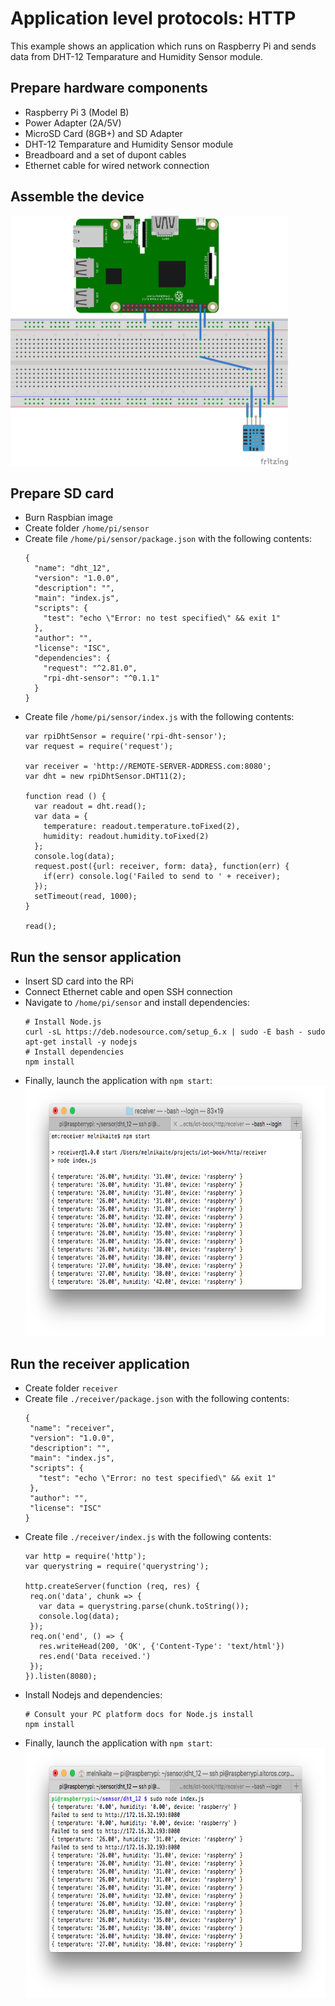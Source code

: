 # Application level protocols: HTTP
This example shows an application which runs on Raspberry Pi and sends data from DHT-12 Temparature and Humidity Sensor module.

## Prepare hardware components
* Raspberry Pi 3 (Model B)
* Power Adapter (2A/5V)
* MicroSD Card (8GB+) and SD Adapter
* DHT-12 Temparature and Humidity Sensor module
* Breadboard and a set of dupont cables
* Ethernet cable for wired network connection

## Assemble the device
<img src="./_images/pinout.png" height="400">

## Prepare SD card
* Burn Raspbian image
* Create folder `/home/pi/sensor`
* Create file `/home/pi/sensor/package.json` with the following contents:
  ```
  {
    "name": "dht_12",
    "version": "1.0.0",
    "description": "",
    "main": "index.js",
    "scripts": {
      "test": "echo \"Error: no test specified\" && exit 1"
    },
    "author": "",
    "license": "ISC",
    "dependencies": {
      "request": "^2.81.0",
      "rpi-dht-sensor": "^0.1.1"
    }
  }
  ```
* Create file `/home/pi/sensor/index.js` with the following contents:
  ```
  var rpiDhtSensor = require('rpi-dht-sensor');
  var request = require('request');

  var receiver = 'http://REMOTE-SERVER-ADDRESS.com:8080';
  var dht = new rpiDhtSensor.DHT11(2);

  function read () {
    var readout = dht.read();
    var data = {
      temperature: readout.temperature.toFixed(2),
      humidity: readout.humidity.toFixed(2)
    };
    console.log(data);
    request.post({url: receiver, form: data}, function(err) {
      if(err) console.log('Failed to send to ' + receiver);
    });
    setTimeout(read, 1000);
  }

  read();
  ```

## Run the sensor application
* Insert SD card into the RPi
* Connect Ethernet cable and open SSH connection
* Navigate to `/home/pi/sensor` and install dependencies:
  ```
  # Install Node.js
  curl -sL https://deb.nodesource.com/setup_6.x | sudo -E bash - sudo apt-get install -y nodejs
  # Install dependencies
  npm install
  ```
* Finally, launch the application with `npm start`:
  <img src="./_images/sensor_output.png" height="400">

## Run the receiver application
* Create folder `receiver`
* Create file `./receiver/package.json` with the following contents:
   ```
  {
    "name": "receiver",
    "version": "1.0.0",
    "description": "",
    "main": "index.js",
    "scripts": {
      "test": "echo \"Error: no test specified\" && exit 1"
    },
    "author": "",
    "license": "ISC"
  }
  ```
* Create file `./receiver/index.js` with the following contents:
   ```
  var http = require('http');
  var querystring = require('querystring');

  http.createServer(function (req, res) {
    req.on('data', chunk => {
      var data = querystring.parse(chunk.toString());
      console.log(data);
    });
    req.on('end', () => {
      res.writeHead(200, 'OK', {'Content-Type': 'text/html'})
      res.end('Data received.')
    });
  }).listen(8080);
   ```
* Install Nodejs and dependencies:
  ```
  # Consult your PC platform docs for Node.js install
  npm install
  ```
* Finally, launch the application with `npm start`:
  <img src="./_images/receiver_output.png" height="400">


